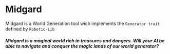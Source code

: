 # Midgard

Midgard is a World Generation tool wich implements the `Generator trait` defined by `Robotic-Lib`

#### *Midgard is a magical world rich in treasures and dangers. Will your AI be able to navigate and conquer the magic lands of our world generator?*